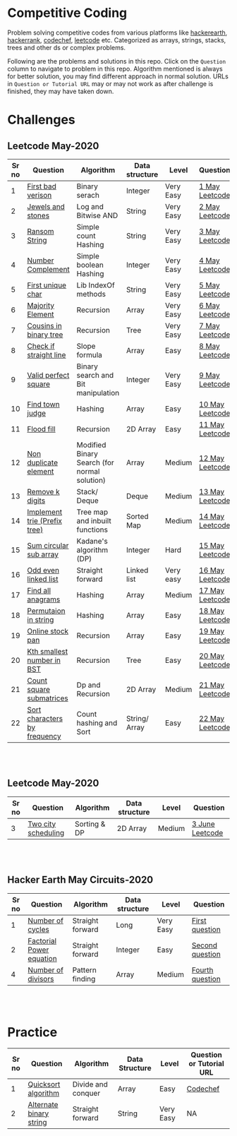 # **Competitive Coding**

Problem solving competitive codes from various platforms like [hackerearth](https://www.hackerearth.com/challenges/), [hackerrank](https://www.hackerrank.com/), [codechef](https://www.codechef.com/), [leetcode](https://leetcode.com/) etc. Categorized as arrays, strings, stacks, trees and other ds or complex problems.

Following are the problems and solutions in this repo. Click on the `Question` column to navigate to problem in this repo. Algorithm mentioned is always for better solution, you may find different approach in normal solution. URLs in `Question or Tutorial URL` may or may not work as after challenge is finished, they may have taken down.


# Challenges

## Leetcode May-2020
<table>
<thead>
  <tr>
    <th>Sr no</th>
    <th>Question</th>
    <th>Algorithm</th>
    <th>Data structure</th>
    <th>Level</th>
    <th>Question</th>
  </tr>
</thead>
<tbody>
  <tr>
    <td>1</td>
    <td>
        <a href="challenges/leet_code/may_challenge/1_may_first_bad_version/README.md">
            First bad verison
        </a>
    </td>
    <td>Binary serach</td>
    <td>Integer</td>
    <td>Very Easy</td>
    <td>
        <a href="https://leetcode.com/explore/challenge/card/may-leetcoding-challenge/534/week-1-may-1st-may-7th/3316/">
            1 May Leetcode
        </a>
    </td>
  </tr>
  <tr>
    <td>2</td>
    <td>
        <a href="challenges/leet_code/may_challenge/2_may_jewels_and_stones/README.md">
            Jewels and stones
        </a>
    </td>
    <td>Log and Bitwise AND</td>
    <td>String</td>
    <td>Very Easy</td>
    <td>
        <a href="https://leetcode.com/explore/challenge/card/may-leetcoding-challenge/534/week-1-may-1st-may-7th/3317/">
            2 May Leetcode
        </a>
    </td>
  </tr>
  <tr>
    <td>3</td>
    <td>
        <a href="challenges/leet_code/may_challenge/3_may_ransom_note/README.md">
            Ransom String
        </a>
    </td>
    <td>Simple count Hashing</td>
    <td>String</td>
    <td>Very Easy</td>
    <td>
        <a href="https://leetcode.com/explore/challenge/card/may-leetcoding-challenge/534/week-1-may-1st-may-7th/3318/">
            3 May Leetcode
        </a>
    </td>
  </tr>
  <tr>
    <td>4</td>
    <td>
        <a href="challenges/leet_code/may_challenge/4_may_number_complement/README.md">
            Number Complement
        </a>
    </td>
    <td>Simple boolean Hashing</td>
    <td>Integer</td>
    <td>Very Easy</td>
    <td>
        <a href="https://leetcode.com/explore/challenge/card/may-leetcoding-challenge/534/week-1-may-1st-may-7th/3319/">
            4 May Leetcode
        </a>
    </td>
  </tr>
  <tr>
    <td>5</td>
    <td>
        <a href="challenges/leet_code/may_challenge/5_may_first_unique_character/README.md">
            First unique char
        </a>
    </td>
    <td>Lib IndexOf methods</td>
    <td>String</td>
    <td>Very Easy</td>
    <td>
        <a href="https://leetcode.com/explore/challenge/card/may-leetcoding-challenge/534/week-1-may-1st-may-7th/3320/">
            5 May Leetcode
        </a>
    </td>
  </tr>
  <tr>
    <td>6</td>
    <td>
        <a href="challenges/leet_code/may_challenge/6_may_majority_element/README.md">
            Majority Element
        </a>
    </td>
    <td>Recursion</td>
    <td>Array</td>
    <td>Very Easy</td>
    <td>
        <a href="https://leetcode.com/explore/challenge/card/may-leetcoding-challenge/534/week-1-may-1st-may-7th/3321/">
            6 May Leetcode
        </a>
    </td>
  </tr>
  <tr>
    <td>7</td>
    <td>
        <a href="challenges/leet_code/may_challenge/7_may_cousins_in_binary_tree/README.md">
            Cousins in binary tree
        </a>
    </td>
    <td>Recursion</td>
    <td>Tree</td>
    <td>Very Easy</td>
    <td>
        <a href="https://leetcode.com/explore/challenge/card/may-leetcoding-challenge/534/week-1-may-1st-may-7th/3322/">
            7 May Leetcode
        </a>
    </td>
  </tr>
  <tr>
    <td>8</td>
    <td>
        <a href="challenges/leet_code/may_challenge/8_may_check_if_it_is_straight_line/README.md">
            Check if straight line
        </a>
    </td>
    <td>Slope formula</td>
    <td>Array</td>
    <td>Easy</td>
    <td>
        <a href="https://leetcode.com/explore/challenge/card/may-leetcoding-challenge/534/week-1-may-1st-may-7th/3323/">
            8 May Leetcode
        </a>
    </td>
  </tr>
  <tr>
    <td>9</td>
    <td>
        <a href="challenges/leet_code/may_challenge/9_may_valid_perfect_square/README.md">
            Valid perfect square
        </a>
    </td>
    <td>Binary search and Bit manipulation</td>
    <td>Integer</td>
    <td>Very Easy</td>
    <td>
        <a href="https://leetcode.com/explore/challenge/card/may-leetcoding-challenge/535/week-2-may-8th-may-14th/3324/">
            9 May Leetcode
        </a>
    </td>
  </tr>
  <tr>
    <td>10</td>
    <td>
        <a href="challenges/leet_code/may_challenge/10_may_find_town_judge/README.md">
            Find town judge
        </a>
    </td>
    <td>Hashing</td>
    <td>Array</td>
    <td>Easy</td>
    <td>
        <a href="https://leetcode.com/explore/challenge/card/may-leetcoding-challenge/535/week-2-may-8th-may-14th/3325/">
            10 May Leetcode
        </a>
    </td>
  </tr>
  <tr>
    <td>11</td>
    <td>
        <a href="challenges/leet_code/may_challenge/11_may_flood_fill/README.md">
            Flood fill
        </a>
    </td>
    <td>Recursion</td>
    <td>2D Array</td>
    <td>Easy</td>
    <td>
        <a href="https://leetcode.com/explore/challenge/card/may-leetcoding-challenge/535/week-2-may-8th-may-14th/3326/">
            11 May Leetcode
        </a>
    </td>
  </tr>
  <tr>
    <td>12</td>
    <td>
        <a href="challenges/leet_code/may_challenge/12_may_non_duplicate_element/README.md">
            Non duplicate element
        </a>
    </td>
    <td>Modified Binary Search (for normal solution)</td>
    <td>Array</td>
    <td>Medium</td>
    <td>
        <a href="https://leetcode.com/explore/challenge/card/may-leetcoding-challenge/535/week-2-may-8th-may-14th/3327/">
            12 May Leetcode
        </a>
    </td>
  </tr>
  <tr>
    <td>13</td>
    <td>
        <a href="challenges/leet_code/may_challenge/13_may_remove_k_digits/README.md">
            Remove k digits
        </a>
    </td>
    <td>Stack/ Deque</td>
    <td>Deque</td>
    <td>Medium</td>
    <td>
        <a href="https://leetcode.com/explore/challenge/card/may-leetcoding-challenge/535/week-2-may-8th-may-14th/3328/">
            13 May Leetcode
        </a>
    </td>
  </tr>
  <tr>
    <td>14</td>
    <td>
        <a href="challenges/leet_code/may_challenge/14_may_implement_trie/README.md">
            Implement trie (Prefix tree)
        </a>
    </td>
    <td>Tree map and inbuilt functions</td>
    <td>Sorted Map</td>
    <td>Medium</td>
    <td>
        <a href="https://leetcode.com/explore/challenge/card/may-leetcoding-challenge/535/week-2-may-8th-may-14th/3329/">
            14 May Leetcode
        </a>
    </td>
  </tr>

  <tr>
    <td>15</td>
    <td>
        <a href="challenges/leet_code/may_challenge/15_may_sum_circular_subarray/README.md">
            Sum circular sub array
        </a>
    </td>
    <td>Kadane's algorithm (DP)</td>
    <td>Integer</td>
    <td>Hard</td>
    <td>
        <a href="https://leetcode.com/explore/challenge/card/may-leetcoding-challenge/536/week-3-may-15th-may-21st/3330/">
            15 May Leetcode
        </a>
    </td>
  </tr>

  <tr>
    <td>16</td>
    <td>
        <a href="challenges/leet_code/may_challenge/16_may_odd_even_linked_list/README.md">
            Odd even linked list
        </a>
    </td>
    <td>Straight forward</td>
    <td>Linked list</td>
    <td>Very easy</td>
    <td>
        <a href="https://leetcode.com/explore/challenge/card/may-leetcoding-challenge/536/week-3-may-15th-may-21st/3331/">
            16 May Leetcode
        </a>
    </td>
  </tr>

  <tr>
    <td>17</td>
    <td>
        <a href="challenges/leet_code/may_challenge/17_may_find_all_anagrams/README.md">
            Find all anagrams
        </a>
    </td>
    <td>Hashing</td>
    <td>Array</td>
    <td>Medium</td>
    <td>
        <a href="https://leetcode.com/explore/challenge/card/may-leetcoding-challenge/536/week-3-may-15th-may-21st/3332/">
            17 May Leetcode
        </a>
    </td>
  </tr>

  <tr>
    <td>18</td>
    <td>
        <a href="challenges/leet_code/may_challenge/18_may_permutation_in_string/README.md">
            Permutaion in string
        </a>
    </td>
    <td>Hashing</td>
    <td>Array</td>
    <td>Easy</td>
    <td>
        <a href="https://leetcode.com/explore/challenge/card/may-leetcoding-challenge/536/week-3-may-15th-may-21st/3333/">
            18 May Leetcode
        </a>
    </td>
  </tr>

  <tr>
    <td>19</td>
    <td>
        <a href="challenges/leet_code/may_challenge/19_may_online_stock_pan/README.md">
            Online stock pan
        </a>
    </td>
    <td>Recursion</td>
    <td>Array</td>
    <td>Easy</td>
    <td>
        <a href="https://leetcode.com/explore/challenge/card/may-leetcoding-challenge/536/week-3-may-15th-may-21st/3334/">
            19 May Leetcode
        </a>
    </td>
  </tr>

  <tr>
    <td>20</td>
    <td>
        <a href="challenges/leet_code/may_challenge/20_may_kth_smallest_number_in_bst/README.md">
            Kth smallest number in BST
        </a>
    </td>
    <td>Recursion</td>
    <td>Tree</td>
    <td>Easy</td>
    <td>
        <a href="https://leetcode.com/explore/challenge/card/may-leetcoding-challenge/536/week-3-may-15th-may-21st/3335/">
            20 May Leetcode
        </a>
    </td>
  </tr>

  <tr>
    <td>21</td>
    <td>
        <a href="challenges/leet_code/may_challenge/21_may_count_square_submatrices/README.md">
            Count square submatrices
        </a>
    </td>
    <td>Dp and Recursion</td>
    <td>2D Array</td>
    <td>Medium</td>
    <td>
        <a href="https://leetcode.com/explore/challenge/card/may-leetcoding-challenge/536/week-3-may-15th-may-21st/3336/">
            21 May Leetcode
        </a>
    </td>
  </tr>

  <tr>
    <td>22</td>
    <td>
        <a href="challenges/leet_code/may_challenge/22_may_sort_char_by_frequency/README.md">
            Sort characters by frequency
        </a>
    </td>
    <td>Count hashing and Sort</td>
    <td>String/ Array</td>
    <td>Easy</td>
    <td>
        <a href="https://leetcode.com/explore/challenge/card/may-leetcoding-challenge/536/week-3-may-15th-may-21st/3337/">
            22 May Leetcode
        </a>
    </td>
  </tr>

</tbody>
</table>
<br/><br/>

## Leetcode May-2020
<table>
<thead>
  <tr>
    <th>Sr no</th>
    <th>Question</th>
    <th>Algorithm</th>
    <th>Data structure</th>
    <th>Level</th>
    <th>Question</th>
  </tr>
</thead>
<tbody>
  <tr>
    <td>3</td>
    <td>
        <a href="challenges/leet_code/june_challenge/03_june_two_city_scheduling/README.md">
            Two city scheduling
        </a>
    </td>
    <td>Sorting & DP</td>
    <td>2D Array</td>
    <td>Medium</td>
    <td>
        <a href="https://leetcode.com/explore/challenge/card/june-leetcoding-challenge/539/week-1-june-1st-june-7th/3349/">
            3 June Leetcode
        </a>
    </td>
  </tr>

</tbody>
</table>
<br/><br/>


## Hacker Earth May Circuits-2020
<table>
<thead>
  <tr>
    <th>Sr no</th>
    <th>Question</th>
    <th>Algorithm</th>
    <th>Data structure</th>
    <th>Level</th>
    <th>Question</th>
  </tr>
</thead>
<tbody>
  <tr>
    <td>1</td>
    <td>
        <a href="challenges/hackerearth/may_circuits_2020/01_number_of_cycles/README.md">
            Number of cycles
        </a>
    </td>
    <td>Straight forward</td>
    <td>Long</td>
    <td>Very Easy</td>
    <td>
        <a href="https://www.hackerearth.com/challenges/competitive/may-circuits-20/algorithm/cycle-count-0644f309/">
            First question
        </a>
    </td>
  </tr>

  <tr>
    <td>2</td>
    <td>
        <a href="challenges/hackerearth/may_circuits_2020/02_factorial_equations/README.md">
            Factorial Power equation
        </a>
    </td>
    <td>Straight forward</td>
    <td>Integer</td>
    <td>Easy</td>
    <td>
        <a href="https://www.hackerearth.com/challenges/competitive/may-circuits-20/algorithm/powerful-of-factorial-cb263e5b/">
            Second question
        </a>
    </td>
  </tr>

  <tr>
    <td>4</td>
    <td>
        <a href="challenges/hackerearth/may_circuits_2020/04_number_of_divisors/README.md">
            Number of divisors
        </a>
    </td>
    <td>Pattern finding</td>
    <td>Array</td>
    <td>Medium</td>
    <td>
        <a href="https://www.hackerearth.com/challenges/competitive/may-circuits-20/algorithm/k-excess-1-be669e5a/">
            Fourth question
        </a>
    </td>
  </tr>

</tbody>
</table>
<br/><br/>

# Practice

<table>
<thead>
  <tr>
    <th>Sr no</th>
    <th>Question</th>
    <th>Algorithm</th>
    <th>Data Structure</th>
    <th>Level</th>
    <th>Question or Tutorial URL</th>
  </tr>
</thead>
<tbody>
  <tr>
    <td>1</td>
    <td>
        <a href="practice/array/quicksort/README.md">
            Quicksort algorithm
        </a>
    </td>
    <td>Divide and conquer</td>
    <td>Array</td>
    <td>Easy</td>
    <td>
        <a href="https://discuss.codechef.com/t/data-structure-tutorial-array/13551">
            Codechef
        </a>
    </td>
  </tr>
  <tr>
    <td>2</td>
    <td>
        <a href="practice/string/alternate_binary_string/README.md">
            Alternate binary string
        </a>
    </td>
    <td>Straight forward</td>
    <td>String</td>
    <td>Very Easy</td>
    <td>NA</td>
  </tr>

</tbody>
</table>
